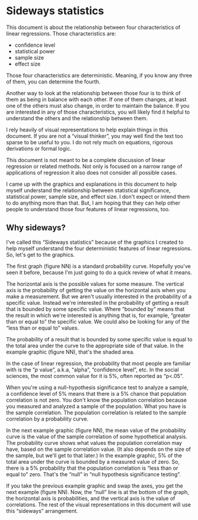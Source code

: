 # Sideways statistics

This document is about the relationship between four characteristics of linear regressions.  Those characteristics are:

* confidence level
* statistical power
* sample size
* effect size

Those four characteristics are deterministic.  Meaning, if you know any three of them, you can determine the fourth.

Another way to look at the relationship between those four is to think of them as being in balance with each other.  If one of them changes, at least one of the others must also change, in order to maintain the balance. If you are interested in any of those characteristics, you will likely find it helpful to understand the others and the relationship between them.

I rely heavily of visual representations to help explain things in this document.  If you are not a “visual thinker”, you may well find the text too sparse to be useful to you.  I do not rely much on equations, rigorous derivations or formal logic.

This document is not meant to be a complete discussion of linear regression or related methods.  Not only is focused on a narrow range of applications of regression it also does not consider all possible cases.

I came up with the graphics and explanations in this document to help myself understand the relationship between statistical significance, statistical power, sample size, and effect size.  I don't expect or intend them to do anything more than that.  But, I am hoping that they can help other people to understand those four features of linear regressions, too.

## Why sideways?

I've called this “Sideways statistics” because of the graphics I created to help myself understand the four deterministic features of linear regressions.  So, let's get to the graphics.

The first graph (figure NN) is a standard probability curve.  Hopefully you've seen it before, because I'm just going to do a quick review of what it means.

The horizontal axis is the possible values for some measure.  The vertical axis is the probability of getting the value on the horizontal axis when you make a measurement.  But we aren't usually interested in the probability of a specific value.  Instead we're interested in the probability of getting a result that is bounded by some specific value.  Where “bounded by” means that the result in which we're interested is anything that is, for example, “greater than or equal to” the specific value.  We could also be looking for any of the “less than or equal to” values.

The probability of a result that is bounded by some specific value is equal to the total area under the curve to the appropriate side of that value.  In the example graphic (figure NN), that's the shaded area.

In the case of linear regression, the probability that most people are familiar with is the “*p* value”, a.k.a, “alpha”, “confidence level”, etc.  In the social sciences, the most common value for it is 5%, often reported as “p<.05”.

When you're using a null-hypothesis significance test to analyze a sample, a confidence level of 5% means that there is a 5% chance that population correlation is not zero.  You don't know the population correlation because you measured and analyzed a sample of the population.  What you have is the sample correlation.  The population correlation is related to the sample correlation by a probability curve.  

In the next example graphic (figure NN), the mean value of the probability curve is the value of the sample correlation of some hypothetical analysis.  The probability curve shows what values the population correlation may have, based on the sample correlation value. (It also depends on the size of the sample, but we'll get to that later.)  In the example graphic, 5% of the total area under the curve is bounded by a measured value of zero.  So, there is a 5% probability that the population correlation is “less than or equal to” zero.  That's the “null” in “null hypothesis significance testing”.

If you take the previous example graphic and swap the axes, you get the next example (figure NN).  Now, the “null” line is at the bottom of the graph, the horizontal axis is probabilities, and the vertical axis is the value of correlations.  The rest of the visual representations in this document will use this “sideways” arrangement.











